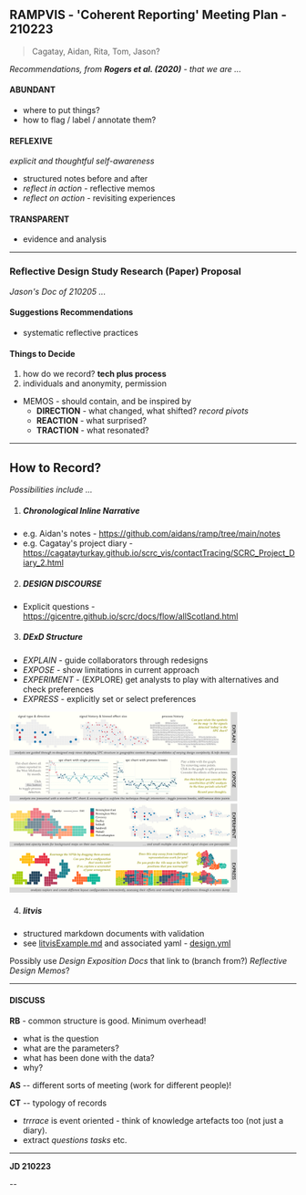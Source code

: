 ## RAMPVIS - 'Coherent Reporting' Meeting Plan - 210223

> Cagatay, Aidan, Rita, Tom, Jason?

_Recommendations, from **Rogers et al. (2020)** - that we are ..._

#### ABUNDANT
  - where to put things?
  - how to flag / label / annotate them?

#### REFLEXIVE

_explicit and thoughtful self-awareness_

  - structured notes before and after
  - _reflect in action_ - reflective memos
  - _reflect on action_ - revisiting experiences

#### TRANSPARENT
  - evidence and analysis

---

### Reflective Design Study Research (Paper) Proposal

_Jason's Doc of 210205 ..._

#### Suggestions Recommendations

 - systematic reflective practices

#### Things to Decide

1. how do we record? **tech plus process**
1. individuals and anonymity, permission

 * MEMOS - should contain, and be inspired by
   - **DIRECTION** - what changed, what shifted? _record pivots_
   - **REACTION** - what surprised?
   - **TRACTION** - what resonated?

---

## How to Record?

_Possibilities include ..._

1. ##### Chronological Inline Narrative

 - e.g. Aidan's notes - https://github.com/aidans/ramp/tree/main/notes
 - e.g. Cagatay's project diary - https://cagatayturkay.github.io/scrc_vis/contactTracing/SCRC_Project_Diary_2.html

2. ##### DESIGN DISCOURSE
  - Explicit questions - https://gicentre.github.io/scrc/docs/flow/allScotland.html

3. ##### DExD Structure
  * _EXPLAIN_ - guide collaborators through redesigns
  * _EXPOSE_ - show limitations in current approach
  * _EXPERIMENT_ - (EXPLORE) get analysts to play with alternatives and check preferences
  * _EXPRESS_ - explicitly set or select preferences<br/>
  <img src="img/dexd.fig2.png" width="400"/>

4. ##### litvis

 * structured markdown documents with validation
 * see [litvisExample.md](litvisExample.md) and associated yaml - [design.yml](../narrative-schemas/design.yml)

Possibly use _Design Exposition Docs_ that link to (branch from?) _Reflective Design Memos_?

---

#### DISCUSS

**RB** - common structure is good. Minimum overhead!
 - what is the question
 - what are the parameters?
 - what has been done with the data?
 - why?

**AS** -- different sorts of meeting (work for different people)!

**CT** -- typology of records
  * _trrrace_ is event oriented - think of knowledge artefacts too (not just a diary).
  * extract _questions_ _tasks_ etc.

---

**JD 210223**


--
